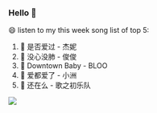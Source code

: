 

### Hello 👋

😄 listen to my this week song list of top 5:

1. 🎵 是否爱过 - 杰妮
2. 🎵 没心没肺 - 俊俊
3. 🎵 Downtown Baby - BLOO
4. 🎵 爱都爱了  - 小洲
5. 🎵 还在么 - 歌之初乐队

<img align="left"  src="https://github-readme-stats.vercel.app/api?username=370966584&show_icons=true&theme=radical" />